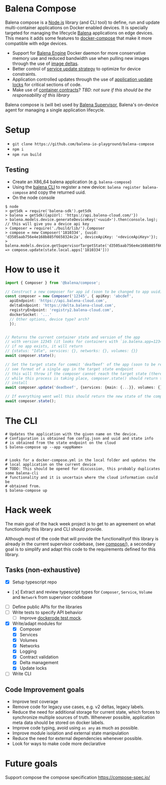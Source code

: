 # Balena Compose

Balena compose is a [Node.js](https://nodejs.org/en/) library (and CLI tool) to define, run and update
multi-container applications on Docker enabled devices. It is specially targeted
for managing the lifecycle [Balena](https://www.balena.io) applications on edge
devices. This means it adds some features to [docker-compose](https://github.com/docker/compose) that
make it more compatible with edge devices.

- Support for [Balena Engine](https://www.balena.io/engine/) Docker daemon for more conservative
  memory use and reduced bandwidth use when pulling new images through the use of
  [image deltas](https://www.balena.io/docs/learn/deploy/delta/#delta-updates).
- Better control of [service update strategy](https://www.balena.io/docs/learn/deploy/release-strategy/update-strategies/#controlling-the-update-strategy)
  to optimize for device constraints.
- Application controlled updates through the use of [application update locks](https://www.balena.io/docs/learn/deploy/release-strategy/update-locking/#application-update-locks)
  for critical sections of code.
- Make use of [container contracts](https://www.balena.io/docs/learn/develop/container-contracts/#container-contracts)?
  _TBD: not sure if this should be the responsability of this library_

Balena compose is (will be) used by [Balena Supervisor](https://github.com/balena-io/balena-supervisor/),
Balena's on-device agent for managing a single application lifecycle.

# Setup

- `git clone https://github.com/balena-io-playground/balena-compose`
- `npm i`
- `npm run build`

## Testing

- Create an X86_64 balena application (e.g. `balena-compose`)
- Using the [balena CLI](https://github.com/balena-io/balena-cli/) to register a new device: `balena register balena-compose` and copy the returned uuid.
- On the node console

```
$ node
> getSdk = require('balena-sdk').getSdk
> balena = getSdk({apiUrl: 'https://api.balena-cloud.com/'})
> balena.models.device.generateDeviceKey('<uuid>').then(console.log); // this will give you a device api key
> Composer = require('./build/lib/').Composer
> compose = new Composer('1810334', {uuid: 'd3505aab756e4e168b885f6658324c2a', deviceApiKey: '<deviceApiKey>'});
> balena.models.device.getSupervisorTargetState('d3505aab756e4e168b885f6658324c2a').then(state => compose.update(state.local.apps['1810334']))
```

# How to use it

```typescript
import { Composer } from '@balena/compose';

// Construct a new composer for app id (soon to be changed to app uuid)
const composer = new Composer('12345', { apiKey: 'abcdef',
  apiEndpoint: 'https://api.balena-cloud.com',
  deltaEndpoint: 'https://delta.balena-cloud.com',
  registryEndpoint: 'registry2.balena-cloud.com',
  dockerSocket: '...'
  // Other options, device type? arch?
  });


// Returns the current container state and version of the app
// with version 12345 (it looks for containers with `io.balena.app=12345`
// if no app exists, it will return
// {status: "Idle", services: {}, networks: {}, volumes: {}}
await composer.state();

// Set the target state for commit 'deafbeef' of the app (soon to be replaced by release-version),
// see format of a single app in the target state endpoint
// this will throw if the composer cannot reach the target state (there is a lock, cannot fetch images, etc.)
// while this process is taking place, composer.state() should return the state of the application
// install
await composer.update('deadbeef', {services: {main: {...}}, volumes: {}, networks: {}})

// If everything went well this should return the new state of the composer
await composer.state();
```

# The CLI

```
# Updates the application with the given name on the device.
# Configuration is obtained fom config.json and uuid and state info
# is obtained from the state endpoint on the cloud
$ balena-compose up --app <appName>


# Looks for a docker-compose.yml in the local folder and updates the
# local application on the current device
# TODO: This should be opened for discussion, this probably duplicates some balena-cli
# functionality and it is uncertain where the cloud information could be
# obtained from.
$ balena-compose up
```

# Hack week

The main goal of the hack week project is to get to an agreement on what functionality this
library and CLI should provide.

Although most of the code that will provide the functionalityof this library is already in the current supervisor codebase,
(see [compose/](https://github.com/balena-io/balena-supervisor/tree/master/src/compose)), a secondary goal is to simplify
and adapt this code to the requirements defined for this library.

## Tasks (non-exhaustive)

- [x] Setup typescript repo
- [ x] Extract and review typescript types for `Composer`, `Service`, `Volume` and `Network` from supervisor codebase
- [ ] Define public APIs for the libraries
- [ ] Write tests to specify API behavior
  - [ ] Improve [dockerode test mock](https://github.com/balena-io/balena-supervisor/blob/78821824ad4395502be498b696acf0f57ccd65d0/test/lib/mocked-dockerode.ts).
- [x] Write/adapt modules for
  - [x] Composer
  - [x] Services
  - [x] Volumes
  - [x] Networks
  - [x] Logging
  - [x] Contract validation
  - [x] Delta management
  - [x] Update locks
- [ ] Write CLI

## Code Improvement goals

- Improve test coverage
- Remove code for legacy use cases, e.g. v2 deltas, legacy labels.
- Reduce the need for additional storage for current state, which forces to synchronize
  multiple sources of truth. Whenever possible, application meta data should be stored
  on docker labels.
- Improve code typing, avoid using `as any` as much as possible.
- Improve module isolation and external state manipulation
- Reduce the need for external dependencies whenever possible.
- Look for ways to make code more declarative

# Future goals

Support compose the compose specification https://compose-spec.io/
